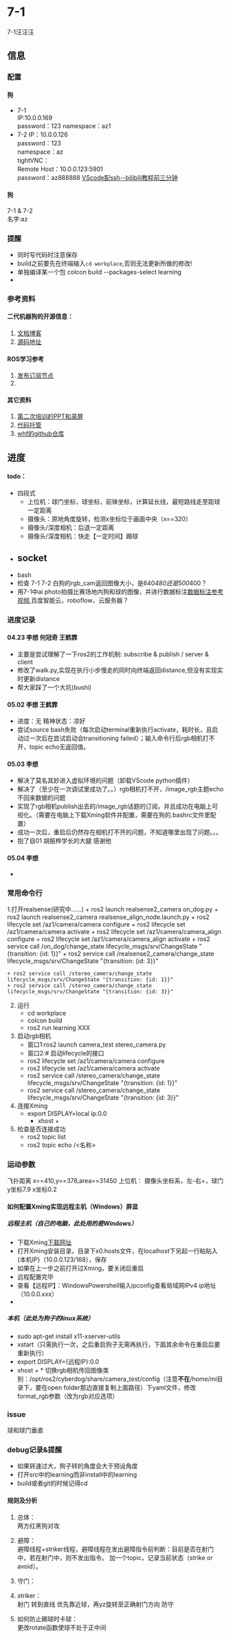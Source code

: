 # 7-1
7-1汪汪汪

## 信息
### 配置
#### 狗
+ 7-1  
    IP:10.0.0.169  
    password：123
    namespace：az1
+ 7-2
    IP：10.0.0.126  
    password：123   
    namespace：az  
    tightVNC：  
        Remote Host：10.0.0.123:5901  
        password：az888888 
[VScode配ssh--bilibili教程前三分钟](https://www.bilibili.com/video/BV1Ld4y1M7EV/?share_source=copy_web&vd_source=b987eb909065c989d772c8c7a783e243)

#### 狗
7-1 & 7-2  
名字:az 
### 提醒
+ 同时写代码时注意保存
+ build之前要先在终端输入`cd workplace`,否则无法更新所做的修改!
+ 单独编译某一个包 colcon build --packages-select learning
+
### 参考资料
#### 二代机器狗的开源信息：
1. [文档博客](https://miroboticslab.github.io/blogs/#/)
2. [源码地址](https://github.com/MiRoboticsLab/cyberdog_ws)

#### ROS学习参考
1. [发布订阅节点](https://blog.csdn.net/qq_38649880/article/details/104423203)
2. 
#### 其它资料
1. [第二次培训的PPT和录屏](https://cloud.tsinghua.edu.cn/d/9aefef66ac9542a6944d/)
2. [代码托管](https://git.tsinghua.edu.cn/cyberdog_competition/2024)
3. [whf的github仓库](https://github.com/HeFeiW/cyberdog_az)
## 进度
#### todo：
+ 四段式  
    - 上位机：球门坐标，球坐标，前锋坐标，计算延长线，最短路线走至距球一定距离
    - 摄像头：原地角度旋转，检测x坐标位于画面中央（x==320）
    - 摄像头/深度相机：后退一定距离
    - 摄像头/深度相机：快走【一定时间】踢球
+ socket  
    - 
+ bash
+ 检查 7-1 7-2 白狗的rgb_cam返回图像大小，是640*480还是500*400？
+ 用7-1中ai photo拍摄比赛场地内狗和球的图像，并进行数据标注[数据标注参考视频](https://www.bilibili.com/video/BV1234y137Mt/?share_source=copy_web&vd_source=255f48a582c856914da3baa72f8c394a),百度智能云，roboflow，云服务器？
### 进度记录
#### 04.23 李想 何冠奇 王鹤霏
+ 主要是尝试理解了一下ros2的工作机制: subscribe & publish / server & client
+ 修改了walk.py,实现在执行小步慢走的同时向终端返回distance,但没有实现实时更新distance
+ 帮大家踩了一个大坑(bushi)
#### 05.02 李想 王鹤霏
+ 进度：无 精神状态：凉好
+ 尝试source bash失败（每次启动terminal重新执行activate，耗时长，且启动过一次后在尝试启动会transitioning failed）；输入命令行后rgb相机打不开，topic echo无返回值。
#### 05.03 李想
+ 解决了莫名其妙进入虚拟环境的问题（卸载VScode python插件）
+ 解决了（至少在一次调试里成功了。。）rgb相机打不开，/image_rgb主题echo不回来数据的问题
+ 实现了rgb相机publish出去的/image_rgb话题的订阅，并且成功在电脑上可视化。（需要在电脑上下载Xming软件并配置，需要在狗的.bashrc文件里配置）
+ 成功一次后，重启后仍然存在相机打不开的问题，不知道哪里出现了问题。。。
+ 抱了自01 胡振桦学长的大腿 感谢他
#### 05.04 李想
+ 
### 常用命令行
<!-- 1. 打开相机： 
    + ros2 launch realsense2_camera on_dog.py
    + ros2 lifecycle set /camera/camera configure
    + ros2 lifecycle set /camera/camera activate -->
1.打开realsense(研究中......)
    + ros2 launch realsense2_camera on_dog.py
    + ros2 launch realsense2_camera realsense_align_node.launch.py
    + ros2 lifecycle set /az1/camera/camera configure
    + ros2 lifecycle set /az1/camera/camera activate
    + ros2 lifecycle set /az1/camera/camera_align configure
    + ros2 lifecycle set /az1/camera/camera_align activate
    + ros2 service call /on_dog/change_state lifecycle_msgs/srv/ChangeState "{transition: {id: 1}}"
    + ros2 service call /realsense2_camera/change_state lifecycle_msgs/srv/ChangeState "{transition: {id: 3}}"

    + ros2 service call /stereo_camera/change_state lifecycle_msgs/srv/ChangeState "{transition: {id: 1}}"
    + ros2 service call /stereo_camera/change_state lifecycle_msgs/srv/ChangeState "{transition: {id: 3}}"

2. 运行
    + cd workplace
    + colcon build
    + ros2 run learning XXX
3. 启动rgb相机
    + 窗口1:ros2 launch camera_test stereo_camera.py
    + 窗口2:# 启动lifecycle的接口
    + ros2 lifecycle set /az1/camera/camera configure 
    + ros2 lifecycle set /az1/camera/camera activate 
    + ros2 service call /stereo_camera/change_state lifecycle_msgs/srv/ChangeState "{transition: {id: 1}}" 
    + ros2 service call /stereo_camera/change_state lifecycle_msgs/srv/ChangeState "{transition: {id: 3}}"
4. 连接Xming
    + export DISPLAY=local ip:0.0
        + xhost +
5. 检查是否连接成功
    + ros2 topic list
    + ros2 topic echo /<名称>
### 运动参数
飞扑距离
x==410,y==378,area==31450
上位机：
摄像头坐标系，左-右+，球门y坐标7.9 x坐标0.2

#### 如何配置Xming实现远程主机（Windows）屏显
##### 远程主机（自己的电脑，此处用的是Windows）
+ 下载Xming[下载网址](https://sourceforge.net/projects/xming/?source=typ_redirect)
+ 打开Xming安装目录，目录下x0.hosts文件，在localhost下另起一行粘贴入{本机IP}（10.0.0.123/168），保存
+ 如果在上一步之前打开过Xming，要关闭后重启
+ 远程配置完毕
+ 查看【远程IP】：WindowsPowershell输入ipconfig查看局域网IPv4 ip地址（10.0.0.xxx）
+ 
##### 本机（此处为狗子的linux系统）  
+ sudo apt-get install x11-xserver-utils
+ xstart（只需执行一次，之后重启狗子无需再执行，下面其余命令在重启后要重新执行）
+ export DISPLAY={远程IP}:0.0
+ xhost +
\* 切换rgb相机传回图像类别：/opt/ros2/cyberdog/share/camera_test/config（注意**不在**/home/mi目录下，要在open folder那边直接复制上面路径）下yaml文件，修改format_rgb参数（改为rgb对应选项）

### issue
球和球门垂直


### debug记录&提醒
+ 如果转速过大，狗子转的角度会大于预设角度
+ 打开src中的learning而非install中的learning
+ build或者git的时候记得cd

#### 规则及分析
1. 总体：  
两方红黑狗对攻  
2. 避障：  
避障线程+striker线程，避障线程在发出避障指令前判断：目前是否在射门中，若在射门中，则不发出指令。
加一个topic，记录当前状态（strike or avoid）。
3. 守门：  

4. striker：  
射门
    转到直线
    优先靠近球，再yz旋转至正确射门方向
防守

2. 如何防止踢球时卡球：  
更改rotate函数使球不处于正中间